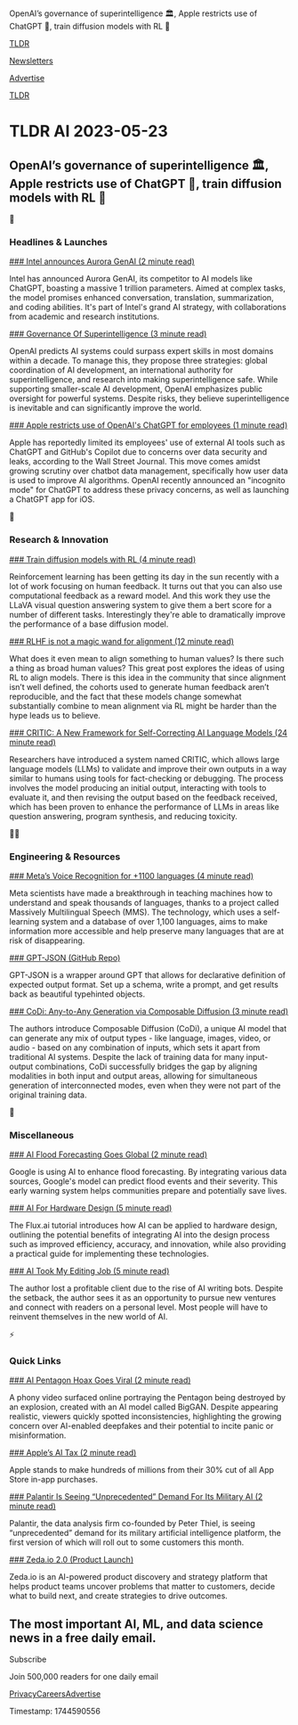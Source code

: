 OpenAI’s governance of superintelligence 🏛️, Apple restricts use of ChatGPT 🍎, train diffusion models with RL 🦾

[TLDR](/)

[Newsletters](/newsletters)

[Advertise](https://advertise.tldr.tech/)

[TLDR](/)

# TLDR AI 2023-05-23

## OpenAI’s governance of superintelligence 🏛️, Apple restricts use of ChatGPT 🍎, train diffusion models with RL 🦾

🚀

### Headlines & Launches

[### Intel announces Aurora GenAI (2 minute read)](https://wccftech.com/intel-aurora-genai-chatgpt-competitor-generative-ai-model-with-1-trillion-parameters/?utm_source=tldrai)

Intel has announced Aurora GenAI, its competitor to AI models like ChatGPT, boasting a massive 1 trillion parameters. Aimed at complex tasks, the model promises enhanced conversation, translation, summarization, and coding abilities. It's part of Intel's grand AI strategy, with collaborations from academic and research institutions.

[### Governance Of Superintelligence (3 minute read)](https://openai.com/blog/governance-of-superintelligence#SamAltman?utm_source=tldrai)

OpenAI predicts AI systems could surpass expert skills in most domains within a decade. To manage this, they propose three strategies: global coordination of AI development, an international authority for superintelligence, and research into making superintelligence safe. While supporting smaller-scale AI development, OpenAI emphasizes public oversight for powerful systems. Despite risks, they believe superintelligence is inevitable and can significantly improve the world.

[### Apple restricts use of OpenAI's ChatGPT for employees (1 minute read)](https://www.reuters.com/technology/apple-restricts-use-chatgpt-wsj-2023-05-18?utm_source=tldrai)

Apple has reportedly limited its employees' use of external AI tools such as ChatGPT and GitHub's Copilot due to concerns over data security and leaks, according to the Wall Street Journal. This move comes amidst growing scrutiny over chatbot data management, specifically how user data is used to improve AI algorithms. OpenAI recently announced an "incognito mode" for ChatGPT to address these privacy concerns, as well as launching a ChatGPT app for iOS.

🧠

### Research & Innovation

[### Train diffusion models with RL (4 minute read)](https://rl-diffusion.github.io/?utm_source=tldrai)

Reinforcement learning has been getting its day in the sun recently with a lot of work focusing on human feedback. It turns out that you can also use computational feedback as a reward model. And this work they use the LLaVA visual question answering system to give them a bert score for a number of different tasks. Interestingly they're able to dramatically improve the performance of a base diffusion model.

[### RLHF is not a magic wand for alignment (12 minute read)](https://www.scalevp.com/blog/cognitive-collective-rlhf-is-not-a-magic-wand-for-alignment?utm_source=tldrai)

What does it even mean to align something to human values? Is there such a thing as broad human values? This great post explores the ideas of using RL to align models. There is this idea in the community that since alignment isn’t well defined, the cohorts used to generate human feedback aren’t reproducible, and the fact that these models change somewhat substantially combine to mean alignment via RL might be harder than the hype leads us to believe.

[### CRITIC: A New Framework for Self-Correcting AI Language Models (24 minute read)](https://arxiv.org/abs/2305.11738?utm_source=tldrai)

Researchers have introduced a system named CRITIC, which allows large language models (LLMs) to validate and improve their own outputs in a way similar to humans using tools for fact-checking or debugging. The process involves the model producing an initial output, interacting with tools to evaluate it, and then revising the output based on the feedback received, which has been proven to enhance the performance of LLMs in areas like question answering, program synthesis, and reducing toxicity.

👨‍💻

### Engineering & Resources

[### Meta’s Voice Recognition for +1100 languages (4 minute read)](https://ai.facebook.com/blog/multilingual-model-speech-recognition/?utm_source=tldrai)

Meta scientists have made a breakthrough in teaching machines how to understand and speak thousands of languages, thanks to a project called Massively Multilingual Speech (MMS). The technology, which uses a self-learning system and a database of over 1,100 languages, aims to make information more accessible and help preserve many languages that are at risk of disappearing.

[### GPT-JSON (GitHub Repo)](https://github.com/piercefreeman/gpt-json?utm_source=tldrai)

GPT-JSON is a wrapper around GPT that allows for declarative definition of expected output format. Set up a schema, write a prompt, and get results back as beautiful typehinted objects.

[### CoDi: Any-to-Any Generation via Composable Diffusion (3 minute read)](https://codi-gen.github.io/?utm_source=tldrai)

The authors introduce Composable Diffusion (CoDi), a unique AI model that can generate any mix of output types - like language, images, video, or audio - based on any combination of inputs, which sets it apart from traditional AI systems. Despite the lack of training data for many input-output combinations, CoDi successfully bridges the gap by aligning modalities in both input and output areas, allowing for simultaneous generation of interconnected modes, even when they were not part of the original training data.

🎁

### Miscellaneous

[### AI Flood Forecasting Goes Global (2 minute read)](https://www.axios.com/2023/05/22/googles-ai-flood-forecast?utm_source=tldrai)

Google is using AI to enhance flood forecasting. By integrating various data sources, Google's model can predict flood events and their severity. This early warning system helps communities prepare and potentially save lives.

[### AI For Hardware Design (5 minute read)](https://docs.flux.ai/tutorials/ai-for-hardware-design?utm_source=tldrai)

The Flux.ai tutorial introduces how AI can be applied to hardware design, outlining the potential benefits of integrating AI into the design process such as improved efficiency, accuracy, and innovation, while also providing a practical guide for implementing these technologies.

[### AI Took My Editing Job (5 minute read)](https://archive.is/9IDMC?utm_source=tldrai)

The author lost a profitable client due to the rise of AI writing bots. Despite the setback, the author sees it as an opportunity to pursue new ventures and connect with readers on a personal level. Most people will have to reinvent themselves in the new world of AI.

⚡️

### Quick Links

[### AI Pentagon Hoax Goes Viral (2 minute read)](https://www.vice.com/en/article/7kx84b/ai-generated-pentagon-explosion-hoax-twitter?utm_source=tldrai)

A phony video surfaced online portraying the Pentagon being destroyed by an explosion, created with an AI model called BigGAN. Despite appearing realistic, viewers quickly spotted inconsistencies, highlighting the growing concern over AI-enabled deepfakes and their potential to incite panic or misinformation.

[### Apple’s AI Tax (2 minute read)](https://archive.ph/PzDG5?utm_source=tldrai)

Apple stands to make hundreds of millions from their 30% cut of all App Store in-app purchases.

[### Palantir Is Seeing “Unprecedented” Demand For Its Military AI (2 minute read)](https://fortune.com/2023/05/09/peter-thiel-palantir-unprecedented-demand-ai-artificial-intelligence/?utm_source=tldrai)

Palantir, the data analysis firm co-founded by Peter Thiel, is seeing “unprecedented” demand for its military artificial intelligence platform, the first version of which will roll out to some customers this month.

[### Zeda.io 2.0 (Product Launch)](https://www.producthunt.com/posts/zeda-io-2-0?utm_source=tldrai)

Zeda.io is an AI-powered product discovery and strategy platform that helps product teams uncover problems that matter to customers, decide what to build next, and create strategies to drive outcomes.

## The most important AI, ML, and data science news in a free daily email.

Subscribe

Join 500,000 readers for one daily email

[Privacy](/privacy)[Careers](https://jobs.ashbyhq.com/tldr.tech)[Advertise](/ai/advertise)

Timestamp: 1744590556